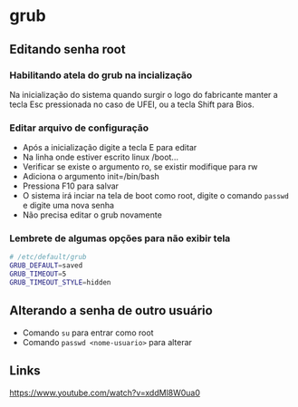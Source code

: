 # grub

## Editando senha root

### Habilitando atela do grub na incialização

Na inicialização do sistema quando surgir o logo do fabricante manter a tecla Esc pressionada no caso de UFEI, ou a tecla Shift para Bios.

### Editar arquivo de configuração

- Após a inicialização digite a tecla E para editar
- Na linha onde estiver escrito linux /boot...
- Verificar se existe o argumento ro, se existir modifique para rw
- Adiciona o argumento init=/bin/bash
- Pressiona F10 para salvar
- O sistema irá inciar na tela de boot como root, digite o comando `passwd` e digite uma nova senha
- Não precisa editar o grub novamente

### Lembrete de algumas opções para não exibir tela

```bash
# /etc/default/grub
GRUB_DEFAULT=saved
GRUB_TIMEOUT=5
GRUB_TIMEOUT_STYLE=hidden
```

## Alterando a senha de outro usuário

- Comando `su` para entrar como root
- Comando `passwd <nome-usuario>` para alterar

## Links

https://www.youtube.com/watch?v=xddMl8W0ua0
